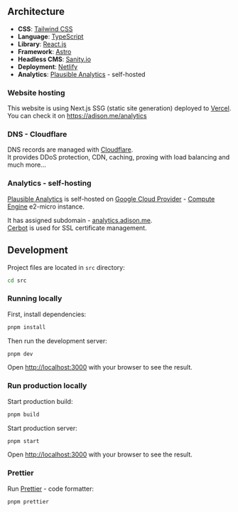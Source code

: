 ## Architecture

- **CSS**: [Tailwind CSS](https://tailwindcss.com)
- **Language**: [TypeScript](https://www.typescriptlang.org)
- **Library**: [React.js](https://reactjs.org)
- **Framework**: [Astro](https://astro.build)
- **Headless CMS**: [Sanity.io](https://www.sanity.io)
- **Deployment**: [Netlify](https://netlify.com)
- **Analytics**: [Plausible Analytics](https://plausible.io) - self-hosted

### Website hosting

This website is using Next.js SSG (static site generation) deployed to [Vercel](https://vercel.com).  
You can check it on https://adison.me/analytics

### DNS - Cloudflare

DNS records are managed with [Cloudflare](https://www.cloudflare.com).  
It provides DDoS protection, CDN, caching, proxing with load balancing and much more...

### Analytics - self-hosting

[Plausible Analytics](https://plausible.io) is self-hosted on [Google Cloud Provider](https://cloud.google.com) - [Compute Engine](https://cloud.google.com/compute) e2-micro instance.

It has assigned subdomain - [analytics.adison.me](https://analytics.adison.me).  
[Cerbot](https://certbot.eff.org) is used for SSL certificate management.

## Development

Project files are located in `src` directory:

```bash
cd src
```

### Running locally

First, install dependencies:

```bash
pnpm install
```

Then run the development server:

```bash
pnpm dev
```

Open [http://localhost:3000](http://localhost:3000) with your browser to see the result.

### Run production locally

Start production build:

```bash
pnpm build
```

Start production server:

```bash
pnpm start
```

Open [http://localhost:3000](http://localhost:3000) with your browser to see the result.

### Prettier

Run [Prettier](https://prettier.io) - code formatter:

```bash
pnpm prettier
```
